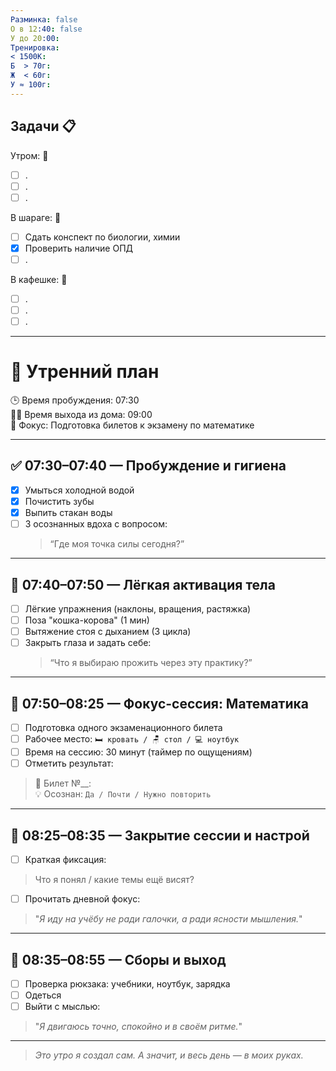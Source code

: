 ```yaml
---
Разминка: false
О в 12:40: false
У до 20:00: 
Тренировка: 
< 1500К: 
Б  > 70г: 
Ж  < 60г: 
У ≈ 100г:
---
```


## Задачи 📋 

Утром: 🌅 
- [ ] .
- [ ] .
- [ ] .

В шараге: 🏢
- [ ] Сдать конспект по биологии, химии
- [x] Проверить наличие ОПД
- [ ] .

В кафешке: 🍜
- [ ] .
- [ ] .
- [ ] .

---

# 🌅 Утренний план 

🕒 Время пробуждения: 07:30  
🚶‍♂️ Время выхода из дома: 09:00  
🎯 Фокус: Подготовка билетов к экзамену по математике

---

## ✅ 07:30–07:40 — Пробуждение и гигиена
- [x] Умыться холодной водой
- [x] Почистить зубы
- [x] Выпить стакан воды
- [ ] 3 осознанных вдоха с вопросом:
  > “Где моя точка силы сегодня?”

---

## 🧘 07:40–07:50 — Лёгкая активация тела
- [ ] Лёгкие упражнения (наклоны, вращения, растяжка)
- [ ] Поза "кошка-корова" (1 мин)
- [ ] Вытяжение стоя с дыханием (3 цикла)
- [ ] Закрыть глаза и задать себе:
  > “Что я выбираю прожить через эту практику?”

---

## 🎯 07:50–08:25 — Фокус-сессия: Математика
- [ ] Подготовка одного экзаменационного билета
- [ ] Рабочее место: `🛏️ кровать / 🪑 стол / 💻 ноутбук`
- [ ] Время на сессию: 30 минут (таймер по ощущениям)
- [ ] Отметить результат:
> 📌 Билет №__:  
> 💡 Осознан: `Да / Почти / Нужно повторить`

---

## 🧭 08:25–08:35 — Закрытие сессии и настрой
- [ ] Краткая фиксация:
> Что я понял / какие темы ещё висят?

- [ ] Прочитать дневной фокус:
> "_Я иду на учёбу не ради галочки, а ради ясности мышления._"

---

## 🎒 08:35–08:55 — Сборы и выход
- [ ] Проверка рюкзака: учебники, ноутбук, зарядка
- [ ] Одеться
- [ ] Выйти с мыслью:
> "_Я двигаюсь точно, спокойно и в своём ритме._"

---

> _Это утро я создал сам. А значит, и весь день — в моих руках._
